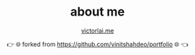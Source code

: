 <div align="center">
    <h1 align="center">about me</h1>
    <p> <a href="https://victorlai.me">victorlai.me</a> </p>
    <p>👉 🌐 forked from <a href="https://github.com/vinitshahdeo/portfolio">https://github.com/vinitshahdeo/portfolio</a> 🌐 👈</p>
</div>
